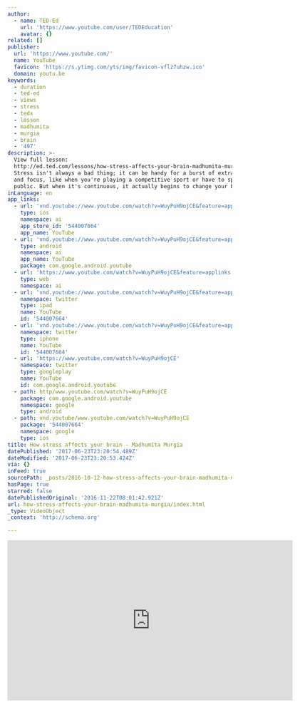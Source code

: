 ```yaml
---
author:
  - name: TED-Ed
    url: 'https://www.youtube.com/user/TEDEducation'
    avatar: {}
related: []
publisher:
  url: 'https://www.youtube.com/'
  name: YouTube
  favicon: 'https://s.ytimg.com/yts/img/favicon-vflz7uhzw.ico'
  domain: youtu.be
keywords:
  - duration
  - ted-ed
  - views
  - stress
  - tedx
  - lesson
  - madhumita
  - murgia
  - brain
  - '497'
description: >-
  View full lesson:
  http://ed.ted.com/lessons/how-stress-affects-your-brain-madhumita-murgia
  Stress isn't always a bad thing; it can be handy for a burst of extra energy
  and focus, like when you're playing a competitive sport or have to speak in
  public. But when it's continuous, it actually begins to change your brain.
inLanguage: en
app_links:
  - url: 'vnd.youtube://www.youtube.com/watch?v=WuyPuH9ojCE&feature=applinks'
    type: ios
    namespace: ai
    app_store_id: '544007664'
    app_name: YouTube
  - url: 'vnd.youtube://www.youtube.com/watch?v=WuyPuH9ojCE&feature=applinks'
    type: android
    namespace: ai
    app_name: YouTube
    package: com.google.android.youtube
  - url: 'https://www.youtube.com/watch?v=WuyPuH9ojCE&feature=applinks'
    type: web
    namespace: ai
  - url: 'vnd.youtube://www.youtube.com/watch?v=WuyPuH9ojCE&feature=applinks'
    namespace: twitter
    type: ipad
    name: YouTube
    id: '544007664'
  - url: 'vnd.youtube://www.youtube.com/watch?v=WuyPuH9ojCE&feature=applinks'
    namespace: twitter
    type: iphone
    name: YouTube
    id: '544007664'
  - url: 'https://www.youtube.com/watch?v=WuyPuH9ojCE'
    namespace: twitter
    type: googleplay
    name: YouTube
    id: com.google.android.youtube
  - path: http/www.youtube.com/watch?v=WuyPuH9ojCE
    package: com.google.android.youtube
    namespace: google
    type: android
  - path: vnd.youtube/www.youtube.com/watch?v=WuyPuH9ojCE
    package: '544007664'
    namespace: google
    type: ios
title: How stress affects your brain - Madhumita Murgia
datePublished: '2017-06-23T23:20:54.489Z'
dateModified: '2017-06-23T23:20:53.424Z'
via: {}
inFeed: true
sourcePath: _posts/2016-10-12-how-stress-affects-your-brain-madhumita-murgia.md
hasPage: true
starred: false
datePublishedOriginal: '2016-11-22T08:01:42.921Z'
url: how-stress-affects-your-brain-madhumita-murgia/index.html
_type: VideoObject
_context: 'http://schema.org'

---
```

<iframe src="https://cdn.embedly.com/widgets/media.html?src=https%3A%2F%2Fwww.youtube.com%2Fembed%2FWuyPuH9ojCE%3Ffeature%3Doembed&amp;url=http%3A%2F%2Fwww.youtube.com%2Fwatch%3Fv%3DWuyPuH9ojCE&amp;image=https%3A%2F%2Fi.ytimg.com%2Fvi%2FWuyPuH9ojCE%2Fhqdefault.jpg&amp;key=b7d04c9b404c499eba89ee7072e1c4f7&amp;type=text%2Fhtml&amp;schema=youtube" width="640" height="360" scrolling="no" frameborder="0" allowfullscreen="" style=""></iframe>